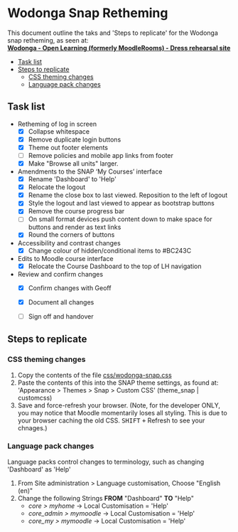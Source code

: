 # Wodonga Snap Retheming

This document outline the taks and 'Steps to replicate' for the Wodonga snap retheming, as seen at: <br>
 **[Wodonga - Open Learning (formerly MoodleRooms) - Dress rehearsal site](https://wodonga-tafevc.mrooms.net/)**

<!-- MarkdownTOC -->

- [Task list](#task-list)
- [Steps to replicate](#steps-to-replicate)
    - [CSS theming changes](#css-theming-changes)
    - [Language pack changes](#language-pack-changes)

<!-- /MarkdownTOC -->


<a id="task-list"></a>
## Task list ##

- Retheming of log in screen
    + [x] Collapse whitespace
    + [x] Remove duplicate login buttons
    + [x] Theme out footer elements
    + [ ] Remove policies and mobile app links from footer
    + [x] Make "Browse all units" larger.
- Amendments to the SNAP ‘My Courses’ interface
    + [x] Rename 'Dashboard' to 'Help'
    + [x] Relocate the logout
    + [x] Rename the close box to last viewed.  Reposition to the left  of logout
    + [x] Style the logout and last viewed to appear as bootstrap buttons
    + [x] Remove the course progress bar
    + [ ] On small format devices push content down to make space for buttons and render as text links
    + [x] Round the corners of buttons
- Accessibility and contrast changes
    + [x] Change colour of hidden/conditional items to #BC243C
- Edits to Moodle course interface
    + [x] Relocate the Course Dashboard to the top of LH navigation
- Review and confirm changes
    + [x] Confirm changes with Geoff
    + [x] Document all changes
    + [ ] Sign off and handover


<a id="steps-to-replicate"></a>
## Steps to replicate ##

<a id="css-theming-changes"></a>
### CSS theming changes ###

1. Copy the contents of the file [css/wodonga-snap.css](css/wodonga-snap.css)
2. Paste the contents of this into the SNAP theme settings, as found at: 'Appearance > Themes > Snap > Custom CSS' (theme_snap | customcss)
3. Save and force-refresh your browser. (Note, for the developer ONLY, you may notice that Moodle momentarily loses all styling. This is due to your browser caching the old CSS.  <kbd>SHIFT</kbd> <kbd>+</kbd> Refresh to see your chnages.)



<a id="language-pack-changes"></a>
### Language pack changes ###

Language packs control changes to terminology, such as changing 'Dashboard' as 'Help'

1. From Site administration > Language customisation, Choose "English (en)"
2. Change the following Strings **FROM** "Dashboard" **TO** "Help"
    - *core > myhome* -> Local Customisation = 'Help'
    - *core_admin > mymoodle* -> Local Customisation = 'Help'
    - *core_my > mymoodle*  -> Local Customisation = 'Help'


